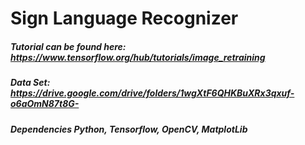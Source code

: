 # Sign Language Recognizer
##### Tutorial can be found here: https://www.tensorflow.org/hub/tutorials/image_retraining
##### Data Set: https://drive.google.com/drive/folders/1wgXtF6QHKBuXRx3qxuf-o6aOmN87t8G-
##### Dependencies Python, Tensorflow, OpenCV, MatplotLib
